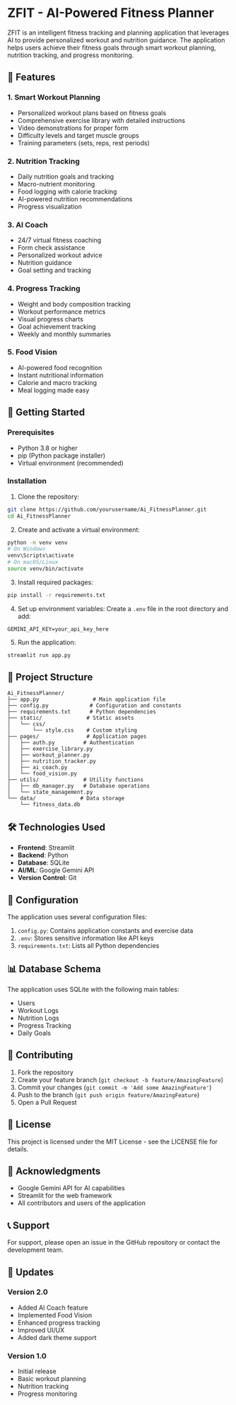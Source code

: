 # ZFIT - AI-Powered Fitness Planner

ZFIT is an intelligent fitness tracking and planning application that leverages AI to provide personalized workout and nutrition guidance. The application helps users achieve their fitness goals through smart workout planning, nutrition tracking, and progress monitoring.

## 🌟 Features

### 1. Smart Workout Planning
- Personalized workout plans based on fitness goals
- Comprehensive exercise library with detailed instructions
- Video demonstrations for proper form
- Difficulty levels and target muscle groups
- Training parameters (sets, reps, rest periods)

### 2. Nutrition Tracking
- Daily nutrition goals and tracking
- Macro-nutrient monitoring
- Food logging with calorie tracking
- AI-powered nutrition recommendations
- Progress visualization

### 3. AI Coach
- 24/7 virtual fitness coaching
- Form check assistance
- Personalized workout advice
- Nutrition guidance
- Goal setting and tracking

### 4. Progress Tracking
- Weight and body composition tracking
- Workout performance metrics
- Visual progress charts
- Goal achievement tracking
- Weekly and monthly summaries

### 5. Food Vision
- AI-powered food recognition
- Instant nutritional information
- Calorie and macro tracking
- Meal logging made easy

## 🚀 Getting Started

### Prerequisites
- Python 3.8 or higher
- pip (Python package installer)
- Virtual environment (recommended)

### Installation

1. Clone the repository:
```bash
git clone https://github.com/yourusername/Ai_FitnessPlanner.git
cd Ai_FitnessPlanner
```

2. Create and activate a virtual environment:
```bash
python -m venv venv
# On Windows
venv\Scripts\activate
# On macOS/Linux
source venv/bin/activate
```

3. Install required packages:
```bash
pip install -r requirements.txt
```

4. Set up environment variables:
Create a `.env` file in the root directory and add:
```
GEMINI_API_KEY=your_api_key_here
```

5. Run the application:
```bash
streamlit run app.py
```

## 📁 Project Structure

```
Ai_FitnessPlanner/
├── app.py                 # Main application file
├── config.py             # Configuration and constants
├── requirements.txt      # Python dependencies
├── static/              # Static assets
│   └── css/
│       └── style.css    # Custom styling
├── pages/               # Application pages
│   ├── auth.py         # Authentication
│   ├── exercise_library.py
│   ├── workout_planner.py
│   ├── nutrition_tracker.py
│   ├── ai_coach.py
│   └── food_vision.py
├── utils/              # Utility functions
│   ├── db_manager.py   # Database operations
│   └── state_management.py
└── data/              # Data storage
    └── fitness_data.db
```

## 🛠️ Technologies Used

- **Frontend**: Streamlit
- **Backend**: Python
- **Database**: SQLite
- **AI/ML**: Google Gemini API
- **Version Control**: Git

## 🔧 Configuration

The application uses several configuration files:

1. `config.py`: Contains application constants and exercise data
2. `.env`: Stores sensitive information like API keys
3. `requirements.txt`: Lists all Python dependencies

## 📊 Database Schema

The application uses SQLite with the following main tables:
- Users
- Workout Logs
- Nutrition Logs
- Progress Tracking
- Daily Goals

## 🤝 Contributing

1. Fork the repository
2. Create your feature branch (`git checkout -b feature/AmazingFeature`)
3. Commit your changes (`git commit -m 'Add some AmazingFeature'`)
4. Push to the branch (`git push origin feature/AmazingFeature`)
5. Open a Pull Request

## 📝 License

This project is licensed under the MIT License - see the LICENSE file for details.

## 🙏 Acknowledgments

- Google Gemini API for AI capabilities
- Streamlit for the web framework
- All contributors and users of the application

## 📞 Support

For support, please open an issue in the GitHub repository or contact the development team.

## 🔄 Updates

### Version 2.0
- Added AI Coach feature
- Implemented Food Vision
- Enhanced progress tracking
- Improved UI/UX
- Added dark theme support

### Version 1.0
- Initial release
- Basic workout planning
- Nutrition tracking
- Progress monitoring
